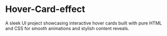 # Hover-Card-effect

A sleek UI project showcasing interactive hover cards built with pure HTML and CSS for smooth animations and stylish content reveals.
